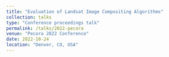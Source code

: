 ```yaml
---
title: "Evaluation of Landsat Image Compositing Algorithms"
collection: talks
type: "Conference proceedings talk"
permalink: /talks/2022-pecora
venue: "Pecora 2022 Conference"
date: 2022-10-24
location: "Denver, CO, USA"
---
```

